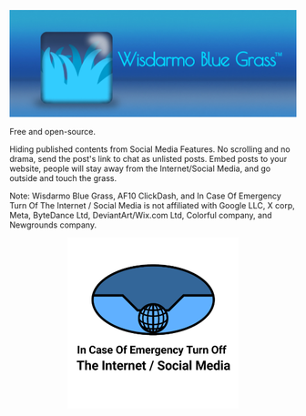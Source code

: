 <p align="center">
  <img src="wbg_brandlogo1.jpg" width="700"/>
</p>

Free and open-source.

Hiding published contents from Social Media Features. No scrolling and no drama, send the post's link to chat as unlisted posts. Embed posts to your website, people will stay away from the Internet/Social Media, and go outside and touch the grass.

Note: Wisdarmo Blue Grass, AF10 ClickDash, and In Case Of Emergency Turn Of The Internet / Social Media is not affiliated with Google LLC, X corp, Meta, ByteDance Ltd, DeviantArt/Wix.com Ltd, Colorful company, and Newgrounds company.

<p align="center">
  <img src="In-Case-Of-Emergency-Turn-Off-The-Internet-Social-Media-Logo2.png" width="300"/>
</p>
